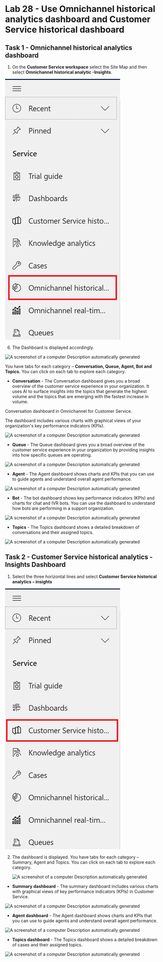 # Lab 28 - Use Omnichannel historical analytics dashboard and Customer Service historical dashboard

## Task 1 - Omnichannel historical analytics dashboard

1.  On the **Customer Service workspace** select the Site Map and then select **Omnichannel historical analytic -Insights**.

![](./media/media24/image4.png)

6.  The Dashboard is displayed accordingly.

![A screenshot of a computer Description automatically
generated](./media/media24/image5.png)

You have tabs for each category – **Conversation, Queue, Agent, Bot and
Topics.** You can click on each tab to explore each category.

-    **Conversation** - The Conversation dashboard gives you a broad overview of the customer service experience in your organization. It uses AI to surface insights into the topics that generate the highest volume and the topics that are emerging with the fastest increase in volume.

Conversation dashboard in Omnichannel for Customer Service.

The dashboard includes various charts with graphical views of your organization's key performance indicators (KPIs).

![A screenshot of a computer Description automatically
generated](./media/media24/image6.png)

-    **Queue** - The Queue dashboard gives you a broad overview of the customer service experience in your organization by providing insights into how specific queues are operating.

![A screenshot of a computer Description automatically
generated](./media/media24/image7.png)

-    **Agent** - The Agent dashboard shows charts and KPIs that you can use to guide agents and understand overall agent performance.

![A screenshot of a computer Description automatically
generated](./media/media24/image8.png)

-    **Bot** - The bot dashboard shows key performance indicators (KPIs) and charts for chat and IVR bots. You can use the dashboard to understand how bots are performing in a support organization.

![A screenshot of a computer Description automatically
generated](./media/media24/image9.png)

-    **Topics** - The Topics dashboard shows a detailed breakdown of conversations and their assigned topics. 

![A screenshot of a computer Description automatically
generated](./media/media24/image10.png)

## Task 2 - Customer Service historical analytics - Insights Dashboard

1. Select the three horizontal lines and select **Customer Service
historical analytics – insights**

![](./media/media24/image11.png)

2. The dashboard is displayed. You have tabs for each category – Summary, Agent and Topics. You can click on each tab to explore each category.

    ![A screenshot of a computer Description automatically
generated](./media/media24/image12.png)

-    **Summary dashboard** - The summary dashboard includes various charts with graphical views of key performance indicators (KPIs) in Customer Service.

   ![A screenshot of a computer Description automatically
generated](./media/media25/image25.31.jpg)
  
-    **Agent dashboard** - The Agent dashboard shows charts and KPIs that you can use to guide agents and understand overall agent performance.

  ![A screenshot of a computer Description automatically
generated](./media/media25/image25.29.jpg)
  
-    **Topics dashboard** - The Topics dashboard shows a detailed breakdown of cases and their assigned topics.

![A screenshot of a computer Description automatically
generated](./media/media25/image25.30.jpg)

